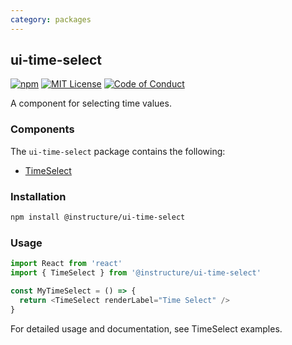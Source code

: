 ```yaml
---
category: packages
---
```


## ui-time-select

[![npm][npm]][npm-url]
[![MIT License][license-badge]][license]
[![Code of Conduct][coc-badge]][coc]

A component for selecting time values.

### Components

The `ui-time-select` package contains the following:

- [TimeSelect](#TimeSelect)

### Installation

```sh
npm install @instructure/ui-time-select
```

### Usage

```js
import React from 'react'
import { TimeSelect } from '@instructure/ui-time-select'

const MyTimeSelect = () => {
  return <TimeSelect renderLabel="Time Select" />
}
```

For detailed usage and documentation, see TimeSelect examples.

[npm]: https://img.shields.io/npm/v/@instructure/ui-time-select.svg
[npm-url]: https://npmjs.com/package/@instructure/ui-time-select
[license-badge]: https://img.shields.io/npm/l/instructure-ui.svg?style=flat-square
[license]: https://github.com/instructure/instructure-ui/blob/master/LICENSE
[coc-badge]: https://img.shields.io/badge/code%20of-conduct-ff69b4.svg?style=flat-square
[coc]: https://github.com/instructure/instructure-ui/blob/master/CODE_OF_CONDUCT.md
